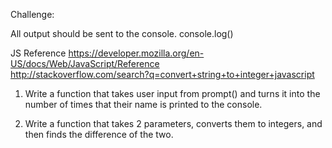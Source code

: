 Challenge:

All output should be sent to the console. console.log()

JS Reference
https://developer.mozilla.org/en-US/docs/Web/JavaScript/Reference
<br>
http://stackoverflow.com/search?q=convert+string+to+integer+javascript


1. Write a function that takes user input from prompt() and turns it into the number of times that their name is printed to the console.

2. Write a function that takes 2 parameters, converts them to integers, and then finds the difference of the two.
